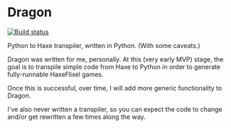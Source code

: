 # Dragon

[![Build status](https://travis-ci.org/nightblade9/dragon.svg?branch=master)](https://travis-ci.org/nightblade9/dragon/)

Python to Haxe transpiler, written in Python. (With some caveats.)

Dragon was written for me, personally. At this (very early MVP) stage, the goal is to transpile simple code from Haxe to Python in order to generate fully-runnable HaxeFlixel games.

Once this is successful, over time, I will add more generic functionality to Dragon.

I've also never written a transpiler, so you can expect the code to change and/or get rewritten a few times along the way.
